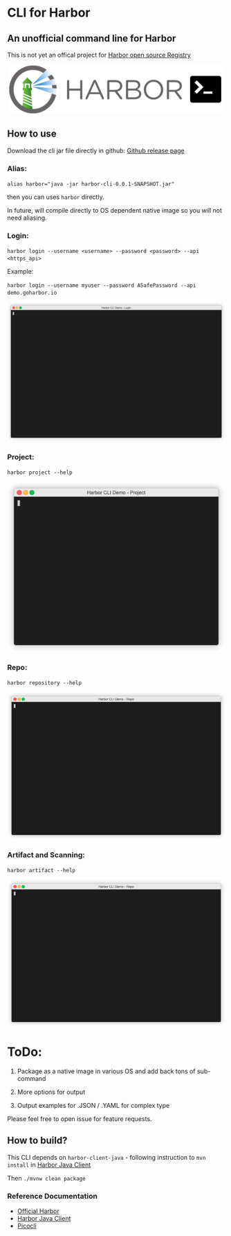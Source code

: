# CLI for Harbor
## An unofficial command line for Harbor
This is not yet an offical project for [Harbor open source Registry](https://goharbor.io/)
<p align="center"><img src="/doc/cli-logo.gif?raw=true"/></p>

## How to use
Download the cli jar file directly in github:
[Github release page](https://github.com/hinyinlam-pivotal/harbor-cli/releases)

### Alias:

`alias harbor="java -jar harbor-cli-0.0.1-SNAPSHOT.jar"`

then you can uses `harbor` directly.

In future, will compile directly to OS dependent native image so you *will* not need aliasing.

### Login:
`harbor login --username <username> --password <password> --api <https_api>`

Example:

`harbor login --username myuser --password ASafePassword --api demo.goharbor.io`

<p align="center"><img src="/doc/login-demo.gif?raw=true"/></p>

### Project:
`harbor project --help`

<p align="center"><img src="/doc/project-demo.gif?raw=true"/></p>

### Repo:
`harbor repository --help`

<p align="center"><img src="/doc/repo-demo.gif?raw=true"/></p>

### Artifact and Scanning:
`harbor artifact --help`

<p align="center"><img src="/doc/repo-demo.gif?raw=true"/></p>

# ToDo:
1. Package as a native image in various OS and add back tons of sub-command

2. More options for output

3. Output examples for .JSON / .YAML for complex type

Please feel free to open issue for feature requests.

## How to build?
This CLI depends on `harbor-client-java` - following instruction to `mvn install` in [Harbor Java Client](https://github.com/hinyinlam-pivotal/harbor-client-java)

Then `./mvnw clean package`

### Reference Documentation
* [Official Harbor](https://goharbor.io/)
* [Harbor Java Client](https://github.com/hinyinlam-pivotal/harbor-client-java)
* [Picocli](https://picocli.info/)

